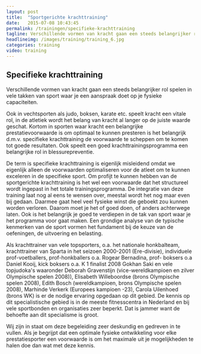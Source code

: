 ```yaml
---
layout: post
title:  "Sportgerichte krachttraining"
date:   2015-07-08 10:43:45
permalink: /trainingen/specifieke-krachttraining
tagline: Verschillende vormen van kracht gaan een steeds belangrijker rol spelen in vele takken van sport.
headlineimg: /images/training/training_6.jpg
categories: training
video: training
---
```

## Specifieke krachttraining 

Verschillende vormen van kracht gaan een steeds belangrijker rol spelen in vele takken van sport waar je een aanspraak doet op je fysieke capaciteiten.
 
Ook in vechtsporten als judo, boksen, karate etc. speelt kracht een vitale rol, in de atletiek wordt het belang van kracht al langer op de juiste waarde geschat. Kortom in sporten waar kracht een belangrijke prestatievoorwaarde is om optimaal te kunnen presteren is het belangrijk d.m.v. specifieke krachttraining de voorwaarde te scheppen om te komen tot goede resultaten. Ook speelt een goed krachttrainingsprogramma een belangrijke rol in blessurepreventie.
 
 De term is specifieke krachttraining is eigenlijk misleidend omdat we eigenlijk alleen de voorwaarden optimaliseren voor de atleet om te kunnen exceleren in de specifieke sport. Om profijt te kunnen hebben van de sportgerichte krachttraining is het wel een voorwaarde dat het structureel wordt ingepast in het totale trainingsprogramma. De integratie van deze training laat nog al eens te wensen over, meestal wordt het nog maar even bij gedaan. Daarmee gaat heel veel fysieke winst die geboekt zou kunnen worden verloren. Daarom moet je het of goed doen, of anders achterwege laten. Ook is het belangrijk je goed te verdiepen in de tak van sport waar je het programma voor gaat maken. Een grondige analyse van de typische kenmerken van de sport vormen het fundament bij de keuze van de oefeningen, de uitvoering en belasting.

Als krachttrainer van vele topsporters, o.a. het nationale honkbalteam, krachttrainer van Sparta in het seizoen 2000-2001 (Ere-divisie), individuele prof-voetballers, prof-honkballers o.a. Rogear Bernadina, prof- boksers o.a Daniel Kooij, kick boksers o.a. K 1 finalist 2008 Gokhan Saki en vele topjudoka's waaronder Deborah Gravenstijn (vice-wereldkampioen en zilver Olympische spelen 2008)), Elisabeth Willeboordse (brons Olympische spelen 2008), Edith Bosch (wereldkampioen, brons Olympische spelen 2008), Marhinde Verkerk (Europees kampioen -23), Carola Uilenhoed (brons WK) is er de nodige ervaring opgedaan op dit gebied. De kennis op dit specialistische gebied is in de meeste fitnesscentra in Nederland en bij vele sportbonden en organisaties zeer beperkt. Dat is jammer want de behoefte aan dit specialisme is groot.
 
 Wij zijn in staat om deze begeleiding zeer deskundig en gedreven in te vullen. Als je begrijpt dat een optimale fysieke ontwikkeling voor elke prestatiesporter een voorwaarde is om het maximale uit je mogelijkheden te halen doe dan wat met deze kennis.

